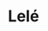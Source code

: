 ---
title: Lelé
date: 
draft: false

# descripcion
description : Pulsera de plata 925 y microcubic

materials: Plata 925

color: Plateado

dimensions: 22cm largo

code: 03-21-0518

type: "Pulseras"

categories: []

price: $11.540,00

price_eftvo: $9.810,00

# Images
# first image will be shown in the product page
images:
  # - image: "images/path_to_image"
  # La ubicacion de las imagenes es imagenes/Pulseras/Pulseras.Microcubic/03-21-0518-lele
  - image: "./images/pulseras/microcubic/03-21-0518.JPG"
---